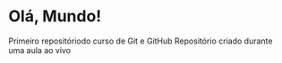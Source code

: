 # Olá, Mundo!
Primeiro repositóriodo curso de Git e GitHub
Repositório criado durante uma aula ao vivo
